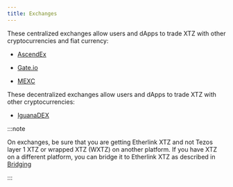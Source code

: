 ```yaml
---
title: Exchanges
---
```


These centralized exchanges allow users and dApps to trade XTZ with other cryptocurrencies and fiat currency:

- [AscendEx](https://ascendex.com)

- [Gate.io](https://www.gate.io/)

- [MEXC](https://www.gate.io/)

These decentralized exchanges allow users and dApps to trade XTZ with other cryptocurrencies:

- [IguanaDEX](https://www.iguanadex.com/?chain=etherlink)

:::note

On exchanges, be sure that you are getting Etherlink XTZ and not Tezos layer 1 XTZ or wrapped XTZ (WXTZ) on another platform.
If you have XTZ on a different platform, you can bridge it to Etherlink XTZ as described in [Bridging](/bridging)

:::
